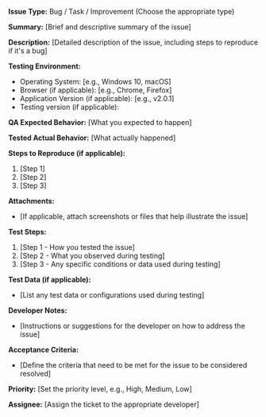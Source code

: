 **Issue Type:** Bug / Task / Improvement (Choose the appropriate type)

**Summary:** [Brief and descriptive summary of the issue]

**Description:** [Detailed description of the issue, including steps to reproduce if it's a bug]

**Testing Environment:**

- Operating System: [e.g., Windows 10, macOS]
- Browser (if applicable): [e.g., Chrome, Firefox]
- Application Version (if applicable): [e.g., v2.0.1]
-  Testing version (if applicable):

**QA Expected Behavior:** [What you expected to happen]

**Tested Actual Behavior:** [What actually happened]

**Steps to Reproduce (if applicable):**

1. [Step 1]
2. [Step 2]
3. [Step 3]

**Attachments:**

- [If applicable, attach screenshots or files that help illustrate the issue]

**Test Steps:**

1. [Step 1 - How you tested the issue]
2. [Step 2 - What you observed during testing]
3. [Step 3 - Any specific conditions or data used during testing]

**Test Data (if applicable):**

- [List any test data or configurations used during testing]

**Developer Notes:**

- [Instructions or suggestions for the developer on how to address the issue]

**Acceptance Criteria:**

- [Define the criteria that need to be met for the issue to be considered resolved]

**Priority:** [Set the priority level, e.g., High, Medium, Low]

**Assignee:** [Assign the ticket to the appropriate developer]